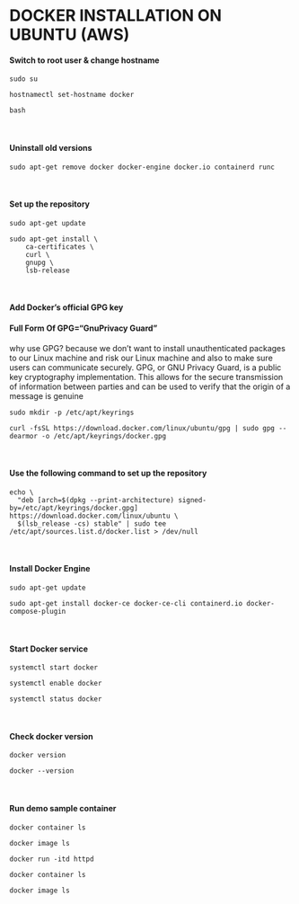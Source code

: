 
# DOCKER INSTALLATION ON UBUNTU  (AWS)

#### Switch to root user & change hostname
```
sudo su

hostnamectl set-hostname docker

bash
```

<br/>

#### Uninstall old versions

```
sudo apt-get remove docker docker-engine docker.io containerd runc
```

<br/>

#### Set up the repository
```
sudo apt-get update

sudo apt-get install \
    ca-certificates \
    curl \
    gnupg \
    lsb-release
```

<br/>

#### Add Docker’s official GPG key
<h4>Full Form Of GPG=“GnuPrivacy Guard”</h4>
<p>why use GPG? because we don’t want to install unauthenticated packages to our Linux machine and risk our Linux machine and also to make sure users can communicate securely. GPG, or GNU Privacy Guard, is a public key cryptography implementation. This allows for the secure transmission of information between parties and can be used to verify that the origin of a message is genuine</p>

```
sudo mkdir -p /etc/apt/keyrings

curl -fsSL https://download.docker.com/linux/ubuntu/gpg | sudo gpg --dearmor -o /etc/apt/keyrings/docker.gpg
```

<br/>

#### Use the following command to set up the repository
```
echo \
  "deb [arch=$(dpkg --print-architecture) signed-by=/etc/apt/keyrings/docker.gpg] https://download.docker.com/linux/ubuntu \
  $(lsb_release -cs) stable" | sudo tee /etc/apt/sources.list.d/docker.list > /dev/null
```

<br/>

#### Install Docker Engine
```
sudo apt-get update

sudo apt-get install docker-ce docker-ce-cli containerd.io docker-compose-plugin
```

<br/>

#### Start Docker service
```
systemctl start docker

systemctl enable docker

systemctl status docker
```

<br/>

#### Check docker version

```
docker version

docker --version
```

<br/>

#### Run demo sample container
```
docker container ls

docker image ls

docker run -itd httpd

docker container ls

docker image ls
```
